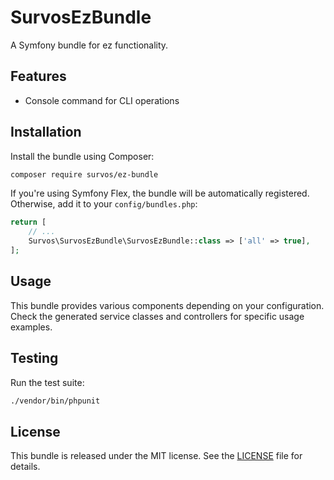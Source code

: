 # SurvosEzBundle

A Symfony bundle for ez functionality.

## Features

- Console command for CLI operations

## Installation

Install the bundle using Composer:

```bash
composer require survos/ez-bundle
```

If you're using Symfony Flex, the bundle will be automatically registered. Otherwise, add it to your `config/bundles.php`:

```php
return [
    // ...
    Survos\SurvosEzBundle\SurvosEzBundle::class => ['all' => true],
];
```

## Usage

This bundle provides various components depending on your configuration. Check the generated service classes and controllers for specific usage examples.

## Testing

Run the test suite:

```bash
./vendor/bin/phpunit
```

## License

This bundle is released under the MIT license. See the [LICENSE](LICENSE) file for details.
